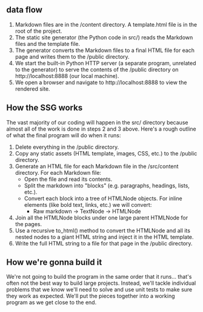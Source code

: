 ## data flow

1. Markdown files are in the /content directory. A template.html file is in the root of the project.
2. The static site generator (the Python code in src/) reads the Markdown files and the template file.
3. The generator converts the Markdown files to a final HTML file for each page and writes them to the /public directory.
4. We start the built-in Python HTTP server (a separate program, unrelated to the generator) to serve the contents of the /public directory on http://localhost:8888 (our local machine).
5. We open a browser and navigate to http://localhost:8888 to view the rendered site.

## How the SSG works

The vast majority of our coding will happen in the src/ directory because almost all of the work is done in steps 2 and 3 above. Here's a rough outline of what the final program will do when it runs:

1. Delete everything in the /public directory.
2. Copy any static assets (HTML template, images, CSS, etc.) to the /public directory.
3. Generate an HTML file for each Markdown file in the /src/content directory. For each Markdown file:
    - Open the file and read its contents.
    - Split the markdown into "blocks" (e.g. paragraphs, headings, lists, etc.).
    - Convert each block into a tree of HTMLNode objects. For inline elements (like bold text, links, etc.) we will convert:
        - Raw markdown -> TextNode -> HTMLNode
4. Join all the HTMLNode blocks under one large parent HTMLNode for the pages.
5. Use a recursive to_html() method to convert the HTMLNode and all its nested nodes to a giant HTML string and inject it in the HTML template.
6. Write the full HTML string to a file for that page in the /public directory.

## How we're gonna build it
We're not going to build the program in the same order that it runs... that's often not the best way to build large projects. Instead, we'll tackle individual problems that we know we'll need to solve and use unit tests to make sure they work as expected. We'll put the pieces together into a working program as we get close to the end.